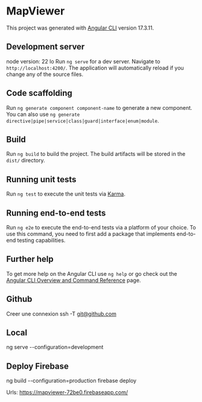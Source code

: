 # MapViewer

This project was generated with [Angular CLI](https://github.com/angular/angular-cli) version 17.3.11.

## Development server
node version: 22 lo
Run `ng serve` for a dev server. Navigate to `http://localhost:4200/`. The application will automatically reload if you change any of the source files.

## Code scaffolding

Run `ng generate component component-name` to generate a new component. You can also use `ng generate directive|pipe|service|class|guard|interface|enum|module`.

## Build

Run `ng build` to build the project. The build artifacts will be stored in the `dist/` directory.

## Running unit tests

Run `ng test` to execute the unit tests via [Karma](https://karma-runner.github.io).

## Running end-to-end tests

Run `ng e2e` to execute the end-to-end tests via a platform of your choice. To use this command, you need to first add a package that implements end-to-end testing capabilities.

## Further help

To get more help on the Angular CLI use `ng help` or go check out the [Angular CLI Overview and Command Reference](https://angular.io/cli) page.


## Github
Creer une connexion
ssh -T git@github.com

## Local
ng serve --configuration=development

## Deploy Firebase
ng build --configuration=production
firebase deploy

Urls:
https://mapviewer-72be0.firebaseapp.com/